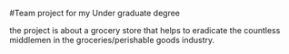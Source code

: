 #Team project for my Under graduate degree

the project is about a grocery store that helps to eradicate the countless middlemen in the groceries/perishable goods industry.
